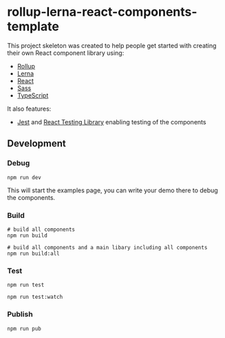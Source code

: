 # rollup-lerna-react-components-template

This project skeleton was created to help people get started with creating their own React component library using:

- [Rollup](https://github.com/rollup/rollup)
- [Lerna](https://github.com/lerna/lerna)
- [React](https://github.com/facebook/react)
- [Sass](https://sass-lang.com/)
- [TypeScript](https://www.typescriptlang.org/)

It also features:

- [Jest](https://jestjs.io/) and [React Testing Library](https://github.com/testing-library/react-testing-library) enabling testing of the components

## Development

### Debug

```
npm run dev
```

This will start the examples page, you can write your demo there to debug the components.

### Build

```
# build all components
npm run build

# build all components and a main libary including all components
npm run build:all

```

### Test

```
npm run test

npm run test:watch
```

### Publish

```
npm run pub
```



